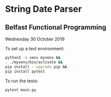 # String Date Parser

## Belfast Functional Programming

Wednesday 30 October 2019

To set up a test environment:

```sh
python3 -m venv myvenv &&
. ./myvenv/bin/activate &&
pip install --upgrade pip &&
pip install pytest
```

To run the tests:

```sh
pytest main.py
```
